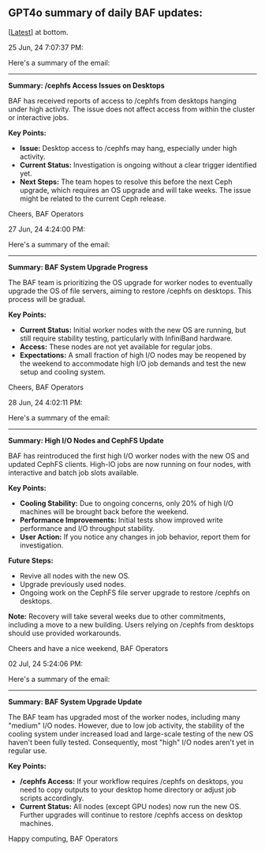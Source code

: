 ## GPT4o summary of daily BAF updates:

[[Latest](https://sagnikrg.github.io/BAF-Updates/#latest)] at bottom.

25 Jun, 24 7:07:37 PM:

Here's a summary of the email:

---

**Summary: /cephfs Access Issues on Desktops**

BAF has received reports of access to /cephfs from desktops hanging under high activity. The issue does not affect access from within the cluster or interactive jobs.

**Key Points:**
- **Issue:** Desktop access to /cephfs may hang, especially under high activity.
- **Current Status:** Investigation is ongoing without a clear trigger identified yet.
- **Next Steps:** The team hopes to resolve this before the next Ceph upgrade, which requires an OS upgrade and will take weeks. The issue might be related to the current Ceph release.

Cheers,
BAF Operators

27 Jun, 24 4:24:00 PM:

Here's a summary of the email:

---

**Summary: BAF System Upgrade Progress**

The BAF team is prioritizing the OS upgrade for worker nodes to eventually upgrade the OS of file servers, aiming to restore /cephfs on desktops. This process will be gradual.

**Key Points:**
- **Current Status:** Initial worker nodes with the new OS are running, but still require stability testing, particularly with InfiniBand hardware.
- **Access:** These nodes are not yet available for regular jobs.
- **Expectations:** A small fraction of high I/O nodes may be reopened by the weekend to accommodate high I/O job demands and test the new setup and cooling system.

Cheers,
BAF Operators


28 Jun, 24 4:02:11 PM:

Here's a summary of the email:

---

**Summary: High I/O Nodes and CephFS Update**

BAF has reintroduced the first high I/O worker nodes with the new OS and updated CephFS clients. High-IO jobs are now running on four nodes, with interactive and batch job slots available.

**Key Points:**
- **Cooling Stability:** Due to ongoing concerns, only 20% of high I/O machines will be brought back before the weekend.
- **Performance Improvements:** Initial tests show improved write performance and I/O throughput stability.
- **User Action:** If you notice any changes in job behavior, report them for investigation.

**Future Steps:**
- Revive all nodes with the new OS.
- Upgrade previously used nodes.
- Ongoing work on the CephFS file server upgrade to restore /cephfs on desktops.

**Note:** Recovery will take several weeks due to other commitments, including a move to a new building. Users relying on /cephfs from desktops should use provided workarounds.

Cheers and have a nice weekend,
BAF Operators


<a name="latest"></a>

02 Jul, 24 5:24:06 PM:

Here's a summary of the email:

---

**Summary: BAF System Upgrade Update**

The BAF team has upgraded most of the worker nodes, including many "medium" I/O nodes. However, due to low job activity, the stability of the cooling system under increased load and large-scale testing of the new OS haven't been fully tested. Consequently, most "high" I/O nodes aren't yet in regular use.

**Key Points:**
- **/cephfs Access:** If your workflow requires /cephfs on desktops, you need to copy outputs to your desktop home directory or adjust job scripts accordingly.
- **Current Status:** All nodes (except GPU nodes) now run the new OS. Further upgrades will continue to restore /cephfs access on desktop machines.

Happy computing,
BAF Operators

